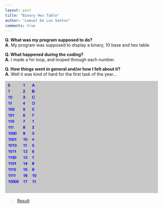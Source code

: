 ```yaml
---
layout: post
title: "Binary Hex Table"
author: "Lemuel De Los Santos"
comments: true
---
```


**Q. What was my program supposed to do?**  
**A.** My program was supposed to display a binary, 10 base and hex table.

**Q. What happened during the coding?**  
**A.** I made a for loop, and looped through each number.

**Q. How things went in general and/or how I felt about it?**  
**A.** Well it was kind of hard for the first task of the year...

![Binary Hex Table](/assets/img/binary-hex-table.png)

> [Result](https://binary-hex-table-lemueld6200.glitch.me/)
